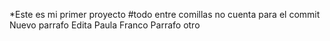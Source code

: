 
*Este es mi primer proyecto
#todo entre comillas no cuenta para el commit
 Nuevo parrafo
Edita Paula Franco
Parrafo otro
